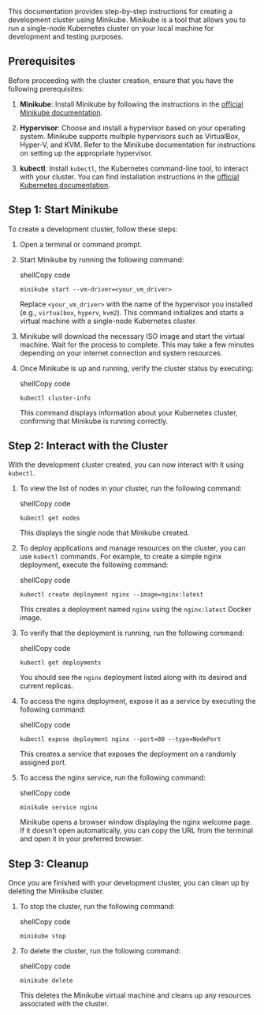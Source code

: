 

This documentation provides step-by-step instructions for creating a development cluster using Minikube. Minikube is a tool that allows you to run a single-node Kubernetes cluster on your local machine for development and testing purposes.

## Prerequisites

Before proceeding with the cluster creation, ensure that you have the following prerequisites:

1. **Minikube**: Install Minikube by following the instructions in the [official Minikube documentation](https://minikube.sigs.k8s.io/docs/start/).
    
2. **Hypervisor**: Choose and install a hypervisor based on your operating system. Minikube supports multiple hypervisors such as VirtualBox, Hyper-V, and KVM. Refer to the Minikube documentation for instructions on setting up the appropriate hypervisor.
    
3. **kubectl**: Install `kubectl`, the Kubernetes command-line tool, to interact with your cluster. You can find installation instructions in the [official Kubernetes documentation](https://kubernetes.io/docs/tasks/tools/).
    

## Step 1: Start Minikube

To create a development cluster, follow these steps:

1. Open a terminal or command prompt.
    
2. Start Minikube by running the following command:
    
    shellCopy code
    
    `minikube start --vm-driver=<your_vm_driver>`
    
    Replace `<your_vm_driver>` with the name of the hypervisor you installed (e.g., `virtualbox`, `hyperv`, `kvm2`). This command initializes and starts a virtual machine with a single-node Kubernetes cluster.
    
3. Minikube will download the necessary ISO image and start the virtual machine. Wait for the process to complete. This may take a few minutes depending on your internet connection and system resources.
    
4. Once Minikube is up and running, verify the cluster status by executing:
    
    shellCopy code
    
    `kubectl cluster-info`
    
    This command displays information about your Kubernetes cluster, confirming that Minikube is running correctly.
    

## Step 2: Interact with the Cluster

With the development cluster created, you can now interact with it using `kubectl`.

1. To view the list of nodes in your cluster, run the following command:
    
    shellCopy code
    
    `kubectl get nodes`
    
    This displays the single node that Minikube created.
    
2. To deploy applications and manage resources on the cluster, you can use `kubectl` commands. For example, to create a simple nginx deployment, execute the following command:
    
    shellCopy code
    
    `kubectl create deployment nginx --image=nginx:latest`
    
    This creates a deployment named `nginx` using the `nginx:latest` Docker image.
    
3. To verify that the deployment is running, run the following command:
    
    shellCopy code
    
    `kubectl get deployments`
    
    You should see the `nginx` deployment listed along with its desired and current replicas.
    
4. To access the nginx deployment, expose it as a service by executing the following command:
    
    shellCopy code
    
    `kubectl expose deployment nginx --port=80 --type=NodePort`
    
    This creates a service that exposes the deployment on a randomly assigned port.
    
5. To access the nginx service, run the following command:
    
    shellCopy code
    
    `minikube service nginx`
    
    Minikube opens a browser window displaying the nginx welcome page. If it doesn't open automatically, you can copy the URL from the terminal and open it in your preferred browser.
    

## Step 3: Cleanup

Once you are finished with your development cluster, you can clean up by deleting the Minikube cluster.

1. To stop the cluster, run the following command:
    
    shellCopy code
    
    `minikube stop`
    
2. To delete the cluster, run the following command:
    
    shellCopy code
    
    `minikube delete`
    
    This deletes the Minikube virtual machine and cleans up any resources associated with the cluster.